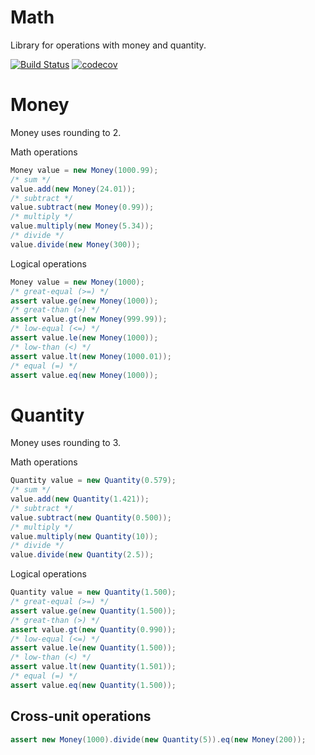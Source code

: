 # Math
Library for operations with money and quantity.

[![Build Status](https://travis-ci.org/KRSKTilos/math.svg?branch=master)](https://travis-ci.org/KRSKTilos/math)
[![codecov](https://codecov.io/gh/KRSKTilos/math/branch/master/graph/badge.svg)](https://codecov.io/gh/KRSKTilos/math)

# Money
Money uses rounding to 2.

Math operations
```java
Money value = new Money(1000.99);
/* sum */
value.add(new Money(24.01));
/* subtract */
value.subtract(new Money(0.99));
/* multiply */
value.multiply(new Money(5.34));
/* divide */
value.divide(new Money(300));
```

Logical operations
```java
Money value = new Money(1000);
/* great-equal (>=) */
assert value.ge(new Money(1000));
/* great-than (>) */
assert value.gt(new Money(999.99));
/* low-equal (<=) */
assert value.le(new Money(1000));
/* low-than (<) */
assert value.lt(new Money(1000.01));
/* equal (=) */
assert value.eq(new Money(1000));
```

# Quantity
Money uses rounding to 3.

Math operations
```java
Quantity value = new Quantity(0.579);
/* sum */
value.add(new Quantity(1.421));
/* subtract */
value.subtract(new Quantity(0.500));
/* multiply */
value.multiply(new Quantity(10));
/* divide */
value.divide(new Quantity(2.5));
```

Logical operations
```java
Quantity value = new Quantity(1.500);
/* great-equal (>=) */
assert value.ge(new Quantity(1.500));
/* great-than (>) */
assert value.gt(new Quantity(0.990));
/* low-equal (<=) */
assert value.le(new Quantity(1.500));
/* low-than (<) */
assert value.lt(new Quantity(1.501));
/* equal (=) */
assert value.eq(new Quantity(1.500));
```

## Cross-unit operations
```java
assert new Money(1000).divide(new Quantity(5)).eq(new Money(200));
```